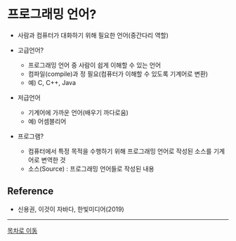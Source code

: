 # 프로그래밍 언어?  
  - 사람과 컴퓨터가 대화하기 위해 필요한 언어(중간다리 역할)   
  
  - 고급언어?
    * 프로그래밍 언어 중 사람이 쉽게 이해할 수 있는 언어   
    * 컴파일(compile)과 정 필요(컴퓨터가 이해할 수 있도록 기계어로 변환)
    * 예) C, C++, Java
  
  - 저급언어
    * 기계어에 가까운 언어(배우기 까다로움)
    * 예) 어셈블리어 
  
  - 프로그램?
    * 컴퓨터에서 특정 목적을 수행하기 위해 프로그래밍 언어로 작성된 소스를 기계어로 변역한 것
    * 소스(Source) : 프로그래밍 언어들로 작성된 내용

## Reference   
  - 신용권, 이것이 자바다, 한빛미디어(2019)  
  
***
[목차로 이동](https://github.com/youngho-j/TIL/blob/main/Java/README.md "Go README.md")  
  
